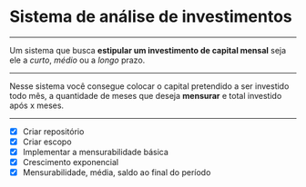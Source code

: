 # Sistema de análise de investimentos
***
Um sistema que busca **estipular um investimento de capital mensal**  seja ele a *curto*, *médio* ou a *longo* prazo.
***
Nesse sistema você consegue colocar o capital pretendido a ser investido todo mês, a quantidade de meses que deseja **mensurar** e total investido após x meses.
***
- [x] Criar repositório
- [x] Criar escopo
- [x] Implementar a mensurabilidade básica
- [x] Crescimento exponencial
- [x] Mensurabilidade, média, saldo ao final do período
